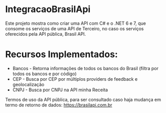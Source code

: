 # IntegracaoBrasilApi
Este projeto mostra como criar uma API com C# e o .NET 6 e 7, que consome os serviços de uma API de Terceiro, no caso os serviços oferecidos pela API pública, Brasil API.

# Recursos Implementados:
* Bancos - Retorna informações de todos os bancos do Brasil (filtra por todos os bancos e por código)
* CEP - Busca por CEP por múltiplos providers de feedback e geolocalização
* CNPJ - Busca por CNPJ na API minha Receita

Termos de uso da API pública, para ser consultado caso haja mudança em termo de retorno de dados:
https://brasilapi.com.br

